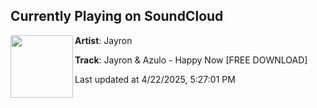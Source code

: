 ## Currently Playing on SoundCloud

[<img align="left" width="100" src="https://i1.sndcdn.com/artworks-hAC5Hy8ndkYHCtCg-zJxHxA-t500x500.png">](https://soundcloud.com/jayronmusic/jayron-azulo-happy-now-1)

**Artist**: Jayron 

**Track**: Jayron & Azulo - Happy Now [FREE DOWNLOAD]

Last updated at 4/22/2025, 5:27:01 PM
